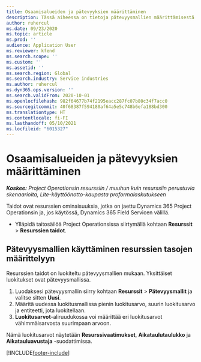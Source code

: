 ```yaml
---
title: Osaamisalueiden ja pätevyyksien määrittäminen
description: Tässä aiheessa on tietoja pätevyysmallien määrittämisestä resurssien arvioimiseksi.
author: ruhercul
ms.date: 09/23/2020
ms.topic: article
ms.prod: ''
audience: Application User
ms.reviewer: kfend
ms.search.scope: ''
ms.custom: ''
ms.assetid: ''
ms.search.region: Global
ms.search.industry: Service industries
ms.author: ruhercul
ms.dyn365.ops.version: ''
ms.search.validFrom: 2020-10-01
ms.openlocfilehash: 982f64677b74f2195eacc287fc07b80c34f7acc0
ms.sourcegitcommit: 40f68387f594180af64a5e5c748b6efa188bd300
ms.translationtype: HT
ms.contentlocale: fi-FI
ms.lasthandoff: 05/10/2021
ms.locfileid: "6015327"
---
```

# <a name="define-skills-and-proficiencies"></a>Osaamisalueiden ja pätevyyksien määrittäminen

_**Koskee:** Project Operationsin resurssiin / muuhun kuin resurssiin perustuvia skenaarioita, Lite-käyttöönotto-kaupasta proformalaskutukseen_

Taidot ovat resurssien ominaisuuksia, jotka on jaettu Dynamics 365 Project Operationsin ja, jos käytössä, Dynamics 365 Field Servicen välillä. 

- Ylläpidä taitosäilöä Project Operationsissa siirtymällä kohtaan **Resurssit** \> **Resurssien taidot**. 

## <a name="use-proficiency-models-to-rate-resources"></a>Pätevyysmallien käyttäminen resurssien tasojen määrittelyyn

Resurssien taidot on luokiteltu pätevyysmallien mukaan. Yksittäiset luokitukset ovat pätevyysmallissa. 

1. Luodaksesi pätevyysmallin siirry kohtaan **Resurssit** \> **Pätevyysmallit** ja valitse sitten **Uusi**.
2. Määritä uudessa luokitusmallissa pienin luokitusarvo, suurin luokitusarvo ja entiteetti, jota luokitellaan.
3. **Luokitusarvot**-aliruudukossa voi määrittää eri luokitusarvot vähimmäisarvosta suurimpaan arvoon.


Nämä luokitusarvot näytetään **Resurssivaatimukset**, **Aikataulutaulukko** ja **Aikatauluavustaja** -suodattimissa.


[!INCLUDE[footer-include](../includes/footer-banner.md)]